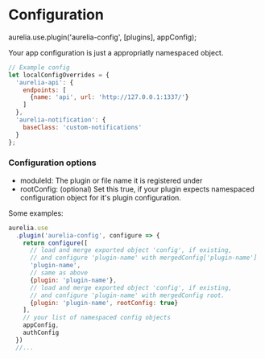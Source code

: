 # Configuration

aurelia.use.plugin('aurelia-config', [plugins], appConfig);

Your app configuration is just a appropriatly namespaced object. 

```js
// Example config
let localConfigOverrides = {
  'aurelia-api': {
    endpoints: [
      {name: 'api', url: 'http://127.0.0.1:1337/'}
    ]
  },
  'aurelia-notification': {
    baseClass: 'custom-notifications'
  }
};
```

### Configuration options

* moduleId: The plugin or file name it is registered under
* rootConfig: (optional) Set this true, if your plugin expects namespaced configuration object for it's plugin configuration. 

Some examples:

```js
aurelia.use
  .plugin('aurelia-config', configure => {
    return configure([
      // load and merge exported object 'config', if existing, 
      // and configure 'plugin-name' with mergedConfig['plugin-name'] 
      'plugin-name',
      // same as above
      {plugin: 'plugin-name'},
      // load and merge exported object 'config', if existing,
      // and configure 'plugin-name' with mergedConfig root. 
      {plugin: 'plugin-name', rootConfig: true}
    ],  
    // your list of namespaced config objects
    appConfig,
    authConfig
  })
  //...
```
